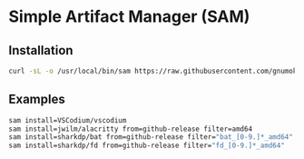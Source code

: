 # Simple Artifact Manager (SAM)

## Installation
```bash
curl -sL -o /usr/local/bin/sam https://raw.githubusercontent.com/gnumoksha/sam/master/bin/sam && chmod +x /usr/local/bin/sam
```


## Examples

```bash
sam install=VSCodium/vscodium
sam install=jwilm/alacritty from=github-release filter=amd64
sam install=sharkdp/bat from=github-release filter="bat_[0-9.]*_amd64"
sam install=sharkdp/fd from=github-release filter="fd_[0-9.]*_amd64"
```
